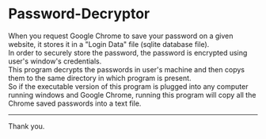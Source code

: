 # Password-Decryptor
When you request Google Chrome to save your password on a given website, it stores it in a "Login Data" file (sqlite database file).<br>
In order to securely store the password, the password is encrypted using user's window's credentials.<br>
This program decrypts the passwords in user's machine and then copys them to the same directory  in which program is present.<br>
So if the executable version of this program is plugged into any computer running windows and Google Chrome, running this program will copy all the Chrome saved passwords into a text file.<br>

---
Thank you.
